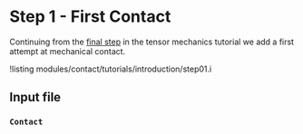 # Step 1 - First Contact

Continuing from the [final step](tensor_mechanics/tutorials/introduction/step04.md)
in the tensor mechanics tutorial we add a first attempt at mechanical contact.

!listing modules/contact/tutorials/introduction/step01.i

## Input file

### `Contact`
